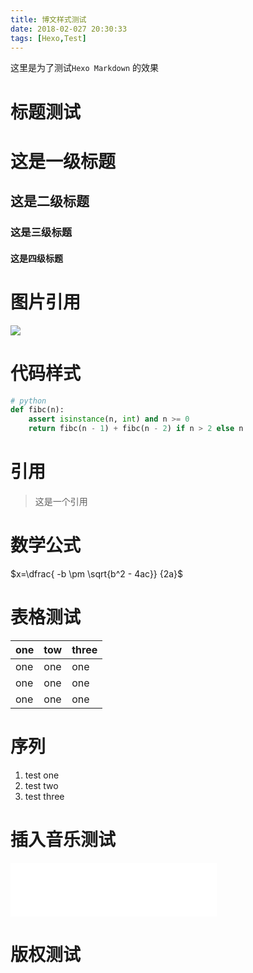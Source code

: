 ```yaml
---
title: 博文样式测试
date: 2018-02-027 20:30:33
tags: [Hexo,Test]
---
```




这里是为了测试`Hexo Markdown` 的效果 <!-- more -->

# 标题测试

# 这是一级标题

## 这是二级标题

### 这是三级标题

#### 这是四级标题

# 图片引用



![](https://coding.net/u/cloudy-liu/p/BlogPicBed/git/raw/master/head.jpeg)



# 代码样式

```python
# python
def fibc(n):
    assert isinstance(n, int) and n >= 0
    return fibc(n - 1) + fibc(n - 2) if n > 2 else n
```

# 引用

> 这是一个引用

# 数学公式

$x=\dfrac{ -b \pm \sqrt{b^2 - 4ac}} {2a}$



# 表格测试

| one  | tow  | three |
| ---- | ---- | ----- |
| one  | one  | one   |
| one  | one  | one   |
| one  | one  | one   |

# 序列 

1. test one
2. test two
3. test three


# 插入音乐测试

<iframe frameborder="no" border="0" marginwidth="0" marginheight="0" width=330 height=86 src="//music.163.com/outchain/player?type=2&id=409654891&auto=0&height=66"></iframe>

# 版权测试

